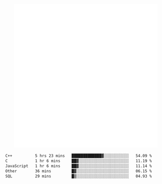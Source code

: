 <div align="center">
    <a href="https://konst.fish">
        <img src="https://raw.githubusercontent.com/konstfish/konstfish/master/fish.svg" alt="Logo" width="450"/>
    </a>
</div>

<!--START_SECTION:waka-->
```text
C++          5 hrs 23 mins   █████████████▓░░░░░░░░░░░   54.09 % 
C            1 hr 6 mins     ██▓░░░░░░░░░░░░░░░░░░░░░░   11.19 % 
JavaScript   1 hr 6 mins     ██▓░░░░░░░░░░░░░░░░░░░░░░   11.14 % 
Other        36 mins         █▓░░░░░░░░░░░░░░░░░░░░░░░   06.15 % 
SQL          29 mins         █▒░░░░░░░░░░░░░░░░░░░░░░░   04.93 % 
```
<!--END_SECTION:waka-->
